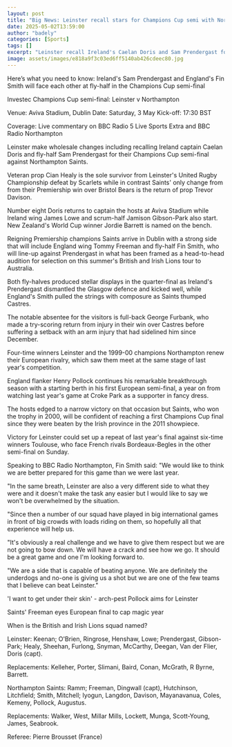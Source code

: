 ```yaml
---
layout: post
title: "Big News: Leinster recall stars for Champions Cup semi with Northampton"
date: 2025-05-02T13:59:00
author: "badely"
categories: [Sports]
tags: []
excerpt: "Leinster recall Ireland's Caelan Doris and Sam Prendergast for their Champions Cup semi-final against Northampton, who make one alteration."
image: assets/images/e818a9f3c03ed6ff5140ab426cdeec80.jpg
---
```


Here’s what you need to know: Ireland's Sam Prendergast and England's Fin Smith will face each other at fly-half in the Champions Cup semi-final

Investec Champions Cup semi-final: Leinster v Northampton

Venue: Aviva Stadium, Dublin Date: Saturday, 3 May Kick-off: 17:30 BST

Coverage: Live commentary on BBC Radio 5 Live Sports Extra and BBC Radio Northampton

Leinster make wholesale changes including recalling Ireland captain Caelan Doris and fly-half Sam Prendergast for their Champions Cup semi-final against Northampton Saints.

Veteran prop Cian Healy is the sole survivor from Leinster's United Rugby Championship defeat by Scarlets while in contrast Saints' only change from from their Premiership win over Bristol Bears is the return of prop Trevor Davison.

Number eight Doris returns to captain the hosts at Aviva Stadium while Ireland wing James Lowe and scrum-half Jamison Gibson-Park also start. New Zealand's World Cup winner Jordie Barrett is named on the bench. 

Reigning Premiership champions Saints arrive in Dublin with a strong side that will include England wing Tommy Freeman and fly-half Fin Smith, who will line-up against Prendergast in what has been framed as a head-to-head audition for selection on this summer's British and Irish Lions tour to Australia.

Both fly-halves produced stellar displays in the quarter-final as Ireland's Prendergast dismantled the Glasgow defence and kicked well, while England's Smith pulled the strings with composure as Saints thumped Castres. 

The notable absentee for the visitors is full-back George Furbank, who made a try-scoring return from injury in their win over Castres before suffering a setback with an arm injury that had sidelined him since December.

Four-time winners Leinster and the 1999-00 champions Northampton renew their European rivalry, which saw them meet at the same stage of last year's competition.

England flanker Henry Pollock continues his remarkable breakthrough season with a starting berth in his first European semi-final, a year on from watching last year's game at Croke Park as a supporter in fancy dress. 

The hosts edged to a narrow victory on that occasion but Saints, who won the trophy in 2000, will be confident of reaching a first Champions Cup final since they were beaten by the Irish province in the 2011 showpiece.

Victory for Leinster could set up a repeat of last year's final against six-time winners Toulouse, who face French rivals Bordeaux-Begles in the other semi-final on Sunday.

Speaking to BBC Radio Northampton, Fin Smith said: "We would like to think we are better prepared for this game than we were last year.

"In the same breath, Leinster are also a very different side to what they were and it doesn't make the task any easier but I would like to say we won't be overwhelmed by the situation.

"Since then a number of our squad have played in big international games in front of big crowds with loads riding on them, so hopefully all that experience will help us.

"It's obviously a real challenge and we have to give them respect but we are not going to bow down. We will have a crack and see how we go. It should be a great game and one I'm looking forward to.

"We are a side that is capable of beating anyone. We are definitely the underdogs and no-one is giving us a shot but we are one of the few teams that I believe can beat Leinster."

'I want to get under their skin' - arch-pest Pollock aims for Leinster

Saints' Freeman eyes European final to cap magic year 

When is the British and Irish Lions squad named?

Leinster: Keenan; O'Brien, Ringrose, Henshaw, Lowe; Prendergast, Gibson-Park; Healy, Sheehan, Furlong, Snyman, McCarthy, Deegan, Van der Flier, Doris (capt).

Replacements: Kelleher, Porter, Slimani, Baird, Conan, McGrath, R Byrne, Barrett.

Northampton Saints: Ramm; Freeman, Dingwall (capt), Hutchinson, Litchfield; Smith, Mitchell; Iyogun, Langdon, Davison, Mayanavanua, Coles, Kemeny, Pollock, Augustus.

Replacements: Walker, West, Millar Mills, Lockett, Munga, Scott-Young, James, Seabrook.

Referee: Pierre Brousset (France)

